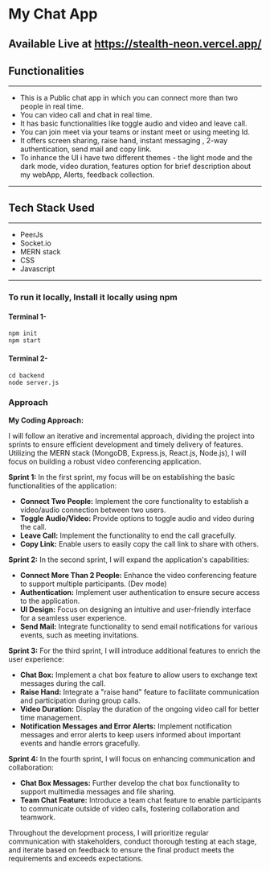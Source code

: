 # My Chat App
## Available Live at https://stealth-neon.vercel.app/

## Functionalities

***
* This is a Public chat app in which you can connect more than two people in real time. 
* You can video call and chat in real time.
* It has basic functionalities like toggle audio and video and leave call.
* You can join meet via your teams or instant meet or using meeting Id.
* It offers screen sharing, raise hand, instant messaging , 2-way authentication, send mail and copy link.
* To inhance the UI i have two different themes - the light mode and the dark mode, video duration, features option for brief description about my webApp, Alerts, feedback collection.
***

## Tech Stack Used

***
* PeerJs
* Socket.io
* MERN stack
* CSS
* Javascript
***

### To run it locally, Install it locally using npm 

#### Terminal 1-
```
npm init
npm start
```
#### Terminal 2-
```
cd backend
node server.js
```

### Approach

**My Coding Approach:**

I will follow an iterative and incremental approach, dividing the project into sprints to ensure efficient development and timely delivery of features. Utilizing the MERN stack (MongoDB, Express.js, React.js, Node.js), I will focus on building a robust video conferencing application.

**Sprint 1:**
In the first sprint, my focus will be on establishing the basic functionalities of the application:

- **Connect Two People:** Implement the core functionality to establish a video/audio connection between two users.
- **Toggle Audio/Video:** Provide options to toggle audio and video during the call.
- **Leave Call:** Implement the functionality to end the call gracefully.
- **Copy Link:** Enable users to easily copy the call link to share with others.

**Sprint 2:**
In the second sprint, I will expand the application's capabilities:

- **Connect More Than 2 People:** Enhance the video conferencing feature to support multiple participants. (Dev mode)
- **Authentication:** Implement user authentication to ensure secure access to the application.
- **UI Design:** Focus on designing an intuitive and user-friendly interface for a seamless user experience.
- **Send Mail:** Integrate functionality to send email notifications for various events, such as meeting invitations.

**Sprint 3:**
For the third sprint, I will introduce additional features to enrich the user experience:

- **Chat Box:** Implement a chat box feature to allow users to exchange text messages during the call.
- **Raise Hand:** Integrate a "raise hand" feature to facilitate communication and participation during group calls.
- **Video Duration:** Display the duration of the ongoing video call for better time management.
- **Notification Messages and Error Alerts:** Implement notification messages and error alerts to keep users informed about important events and handle errors gracefully.

**Sprint 4:**
In the fourth sprint, I will focus on enhancing communication and collaboration:

- **Chat Box Messages:** Further develop the chat box functionality to support multimedia messages and file sharing.
- **Team Chat Feature:** Introduce a team chat feature to enable participants to communicate outside of video calls, fostering collaboration and teamwork.

Throughout the development process, I will prioritize regular communication with stakeholders, conduct thorough testing at each stage, and iterate based on feedback to ensure the final product meets the requirements and exceeds expectations.



